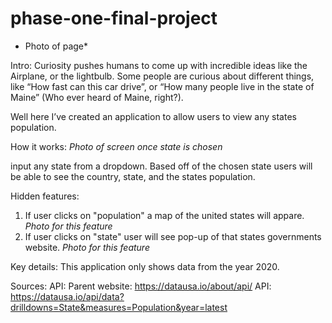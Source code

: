 # phase-one-final-project
* Photo of page*

Intro:
Curiosity pushes humans to come up with incredible ideas like the Airplane, or the lightbulb. Some people are curious about different things, like “How fast can this car drive”, or “How many people live in the state of Maine” (Who ever heard of Maine, right?).

Well here I’ve created an application to allow users to view any states population.


How it works:
*Photo of screen once state is chosen*

input any state from a dropdown. Based off of the chosen state users will be able to see the country, state, and the states population.

Hidden features:
1. If user clicks on "population" a map of the united states will appare.
*Photo for this feature*
2. If user clicks on "state" user will see pop-up of that states governments website.
*Photo for this feature*


Key details:
This application only shows data from the year 2020.

Sources:
API: Parent website: https://datausa.io/about/api/
API: https://datausa.io/api/data?drilldowns=State&measures=Population&year=latest